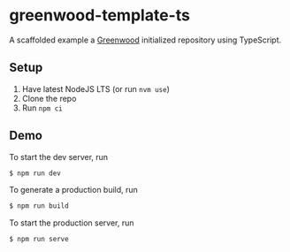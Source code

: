 # greenwood-template-ts

A scaffolded example a [Greenwood](https://greenwoodjs.dev) initialized repository using TypeScript.

## Setup

1. Have latest NodeJS LTS (or run `nvm use`)
1. Clone the repo
1. Run `npm ci`

## Demo

To start the dev server, run

```sh
$ npm run dev
```

To generate a production build, run

```sh
$ npm run build
```

To start the production server, run

```sh
$ npm run serve
```